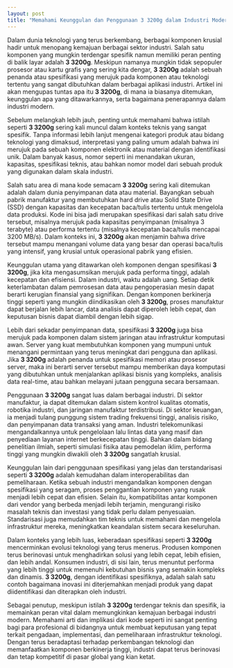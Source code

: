 ```yaml
---
layout: post
title: "Memahami Keunggulan dan Penggunaan 3 3200g dalam Industri Modern"
---
```


Dalam dunia teknologi yang terus berkembang, berbagai komponen krusial hadir untuk menopang kemajuan berbagai sektor industri. Salah satu komponen yang mungkin terdengar spesifik namun memiliki peran penting di balik layar adalah **3 3200g**. Meskipun namanya mungkin tidak sepopuler prosesor atau kartu grafis yang sering kita dengar, **3 3200g** adalah sebuah penanda atau spesifikasi yang merujuk pada komponen atau teknologi tertentu yang sangat dibutuhkan dalam berbagai aplikasi industri. Artikel ini akan mengupas tuntas apa itu **3 3200g**, di mana ia biasanya ditemukan, keunggulan apa yang ditawarkannya, serta bagaimana penerapannya dalam industri modern.

Sebelum melangkah lebih jauh, penting untuk memahami bahwa istilah seperti **3 3200g** sering kali muncul dalam konteks teknis yang sangat spesifik. Tanpa informasi lebih lanjut mengenai kategori produk atau bidang teknologi yang dimaksud, interpretasi yang paling umum adalah bahwa ini merujuk pada sebuah komponen elektronik atau material dengan identifikasi unik. Dalam banyak kasus, nomor seperti ini menandakan ukuran, kapasitas, spesifikasi teknis, atau bahkan nomor model dari sebuah produk yang digunakan dalam skala industri.

Salah satu area di mana kode semacam **3 3200g** sering kali ditemukan adalah dalam dunia penyimpanan data atau material. Bayangkan sebuah pabrik manufaktur yang membutuhkan hard drive atau Solid State Drive (SSD) dengan kapasitas dan kecepatan baca/tulis tertentu untuk mengelola data produksi. Kode ini bisa jadi merupakan spesifikasi dari salah satu drive tersebut, misalnya merujuk pada kapasitas penyimpanan (misalnya 3 terabyte) atau performa tertentu (misalnya kecepatan baca/tulis mencapai 3200 MB/s). Dalam konteks ini, **3 3200g** akan menjamin bahwa drive tersebut mampu menangani volume data yang besar dan operasi baca/tulis yang intensif, yang krusial untuk operasional pabrik yang efisien.

Keunggulan utama yang ditawarkan oleh komponen dengan spesifikasi **3 3200g**, jika kita mengasumsikan merujuk pada performa tinggi, adalah kecepatan dan efisiensi. Dalam industri, waktu adalah uang. Setiap detik keterlambatan dalam pemrosesan data atau pengoperasian mesin dapat berarti kerugian finansial yang signifikan. Dengan komponen berkinerja tinggi seperti yang mungkin diindikasikan oleh **3 3200g**, proses manufaktur dapat berjalan lebih lancar, data analisis dapat diperoleh lebih cepat, dan keputusan bisnis dapat diambil dengan lebih sigap.

Lebih dari sekadar penyimpanan data, spesifikasi **3 3200g** juga bisa merujuk pada komponen dalam sistem jaringan atau infrastruktur komputasi awan. Server yang kuat membutuhkan komponen yang mumpuni untuk menangani permintaan yang terus meningkat dari pengguna dan aplikasi. Jika **3 3200g** adalah penanda untuk spesifikasi memori atau prosesor server, maka ini berarti server tersebut mampu memberikan daya komputasi yang dibutuhkan untuk menjalankan aplikasi bisnis yang kompleks, analisis data real-time, atau bahkan melayani jutaan pengguna secara bersamaan.

Penggunaan **3 3200g** sangat luas dalam berbagai industri. Di sektor manufaktur, ia dapat ditemukan dalam sistem kontrol kualitas otomatis, robotika industri, dan jaringan manufaktur terdistribusi. Di sektor keuangan, ia menjadi tulang punggung sistem trading frekuensi tinggi, analisis risiko, dan penyimpanan data transaksi yang aman. Industri telekomunikasi mengandalkannya untuk pengelolaan lalu lintas data yang masif dan penyediaan layanan internet berkecepatan tinggi. Bahkan dalam bidang penelitian ilmiah, seperti simulasi fisika atau pemodelan iklim, performa tinggi yang mungkin diwakili oleh **3 3200g** sangatlah krusial.

Keunggulan lain dari penggunaan spesifikasi yang jelas dan terstandarisasi seperti **3 3200g** adalah kemudahan dalam interoperabilitas dan pemeliharaan. Ketika sebuah industri mengandalkan komponen dengan spesifikasi yang seragam, proses penggantian komponen yang rusak menjadi lebih cepat dan efisien. Selain itu, kompatibilitas antar komponen dari vendor yang berbeda menjadi lebih terjamin, mengurangi risiko masalah teknis dan investasi yang tidak perlu dalam penyesuaian. Standarisasi juga memudahkan tim teknis untuk memahami dan mengelola infrastruktur mereka, meningkatkan keandalan sistem secara keseluruhan.

Dalam konteks yang lebih luas, keberadaan spesifikasi seperti **3 3200g** mencerminkan evolusi teknologi yang terus menerus. Produsen komponen terus berinovasi untuk menghadirkan solusi yang lebih cepat, lebih efisien, dan lebih andal. Konsumen industri, di sisi lain, terus menuntut performa yang lebih tinggi untuk memenuhi kebutuhan bisnis yang semakin kompleks dan dinamis. **3 3200g**, dengan identifikasi spesifiknya, adalah salah satu contoh bagaimana inovasi ini diterjemahkan menjadi produk yang dapat diidentifikasi dan diterapkan oleh industri.

Sebagai penutup, meskipun istilah **3 3200g** terdengar teknis dan spesifik, ia memainkan peran vital dalam memungkinkan kemajuan berbagai industri modern. Memahami arti dan implikasi dari kode seperti ini sangat penting bagi para profesional di bidangnya untuk membuat keputusan yang tepat terkait pengadaan, implementasi, dan pemeliharaan infrastruktur teknologi. Dengan terus beradaptasi terhadap perkembangan teknologi dan memanfaatkan komponen berkinerja tinggi, industri dapat terus berinovasi dan tetap kompetitif di pasar global yang kian ketat.
